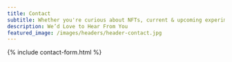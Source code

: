 ```yaml
---
title: Contact
subtitle: Whether you're curious about NFTs, current & upcoming experiments, or even press—we’re ready to answer any and all questions.
description: We’d Love to Hear From You
featured_image: /images/headers/header-contact.jpg
---
```


{% include contact-form.html %}
